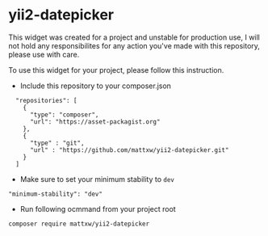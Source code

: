 # yii2-datepicker

This widget was created for a project and unstable for production use, I will not hold any responsibilites for any 
action you've made with this repository, please use with care.

To use this widget for your project, please follow this instruction.

* Include this repository to your composer.json

```
  "repositories": [
    {
      "type": "composer",
      "url": "https://asset-packagist.org"
    },
    {
      "type" : "git",
      "url" : "https://github.com/mattxw/yii2-datepicker.git"
    }
  ] 
```

* Make sure to set your minimum stability to `dev`
```
"minimum-stability": "dev"
```

* Run following ocmmand from your project root
```
composer require mattxw/yii2-datepicker
```